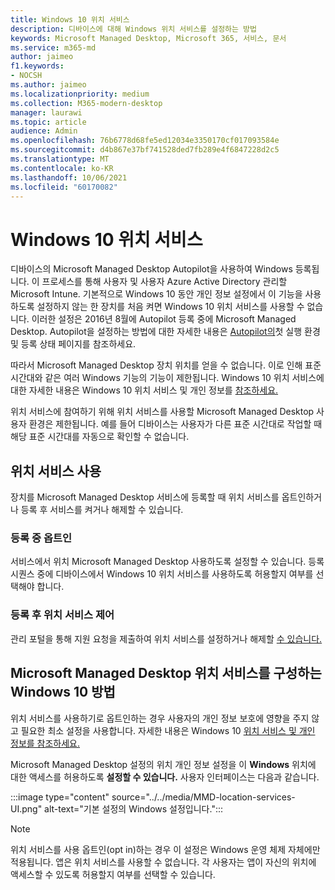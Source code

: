 ```yaml
---
title: Windows 10 위치 서비스
description: 디바이스에 대해 Windows 위치 서비스를 설정하는 방법
keywords: Microsoft Managed Desktop, Microsoft 365, 서비스, 문서
ms.service: m365-md
author: jaimeo
f1.keywords:
- NOCSH
ms.author: jaimeo
ms.localizationpriority: medium
ms.collection: M365-modern-desktop
manager: laurawi
ms.topic: article
audience: Admin
ms.openlocfilehash: 76b6778d68fe5ed12034e3350170cf017093584e
ms.sourcegitcommit: d4b867e37bf741528ded7fb289e4f6847228d2c5
ms.translationtype: MT
ms.contentlocale: ko-KR
ms.lasthandoff: 10/06/2021
ms.locfileid: "60170082"
---
```

# <a name="windows-10-location-service"></a>Windows 10 위치 서비스

디바이스의 Microsoft Managed Desktop Autopilot을 사용하여 Windows 등록됩니다. 이 프로세스를 통해 사용자 및 사용자 Azure Active Directory 관리할 Microsoft Intune. 기본적으로 Windows 10 동안 개인 정보 설정에서 이 기능을 사용하도록 설정하지 않는 한 장치를 처음 켜면 Windows 10 위치 서비스를 사용할 수 없습니다. 이러한 설정은 2016년 8월에 Autopilot 등록 중에 Microsoft Managed Desktop. Autopilot을 설정하는 방법에 대한 자세한 내용은 [Autopilot의](esp-first-run.md)첫 실행 환경 및 등록 상태 페이지를 참조하세요.

따라서 Microsoft Managed Desktop 장치 위치를 얻을 수 없습니다. 이로 인해 표준 시간대와 같은 여러 Windows 기능의 기능이 제한됩니다. Windows 10 위치 서비스에 대한 자세한 내용은 Windows 10 위치 서비스 및 개인 정보를 [참조하세요.](https://support.microsoft.com/windows/windows-10-location-service-and-privacy-3a8eee0a-5b0b-dc07-eede-2a5ca1c49088)

위치 서비스에 참여하기 위해 위치 서비스를 사용할 Microsoft Managed Desktop 사용자 환경은 제한됩니다. 예를 들어 디바이스는 사용자가 다른 표준 시간대로 작업할 때 해당 표준 시간대를 자동으로 확인할 수 없습니다.

## <a name="enable-the-location-service"></a>위치 서비스 사용

장치를 Microsoft Managed Desktop 서비스에 등록할 때 위치 서비스를 옵트인하거나 등록 후 서비스를 켜거나 해제할 수 있습니다.

### <a name="opt-in-during-enrollment"></a>등록 중 옵트인

서비스에서 위치 Microsoft Managed Desktop 사용하도록 설정할 수 있습니다. 등록 시퀀스 중에 디바이스에서 Windows 10 위치 서비스를 사용하도록 허용할지 여부를 선택해야 합니다.

### <a name="control-the-location-service-after-enrollment"></a>등록 후 위치 서비스 제어

관리 포털을 통해 지원 요청을 제출하여 위치 서비스를 설정하거나 해제할 [수 있습니다.](access-admin-portal.md) [](../working-with-managed-desktop/admin-support.md)

## <a name="how-microsoft-managed-desktop-configures-the-windows-10-location-service"></a>Microsoft Managed Desktop 위치 서비스를 구성하는 Windows 10 방법

위치 서비스를 사용하기로 옵트인하는 경우 사용자의 개인 정보 보호에 영향을 주지 않고 필요한 최소 설정을 사용합니다. 자세한 내용은 Windows 10 [위치 서비스 및 개인 정보를 참조하세요.](https://support.microsoft.com/windows/windows-10-location-service-and-privacy-3a8eee0a-5b0b-dc07-eede-2a5ca1c49088)

Microsoft Managed Desktop 설정의  위치 개인 정보 설정을 이 **Windows** 위치에 대한 액세스를 허용하도록 **설정할 수 있습니다.** 사용자 인터페이스는 다음과 같습니다.

 :::image type="content" source="../../media/MMD-location-services-UI.png" alt-text="기본 설정의 Windows 설정입니다.":::

> [!NOTE]
> 위치 서비스를 사용 옵트인(opt in)하는 경우 이 설정은 Windows 운영 체제 자체에만 적용됩니다. 앱은 위치 서비스를 사용할 수 없습니다. 각 사용자는 앱이 자신의 위치에 액세스할 수 있도록 허용할지 여부를 선택할 수 있습니다.